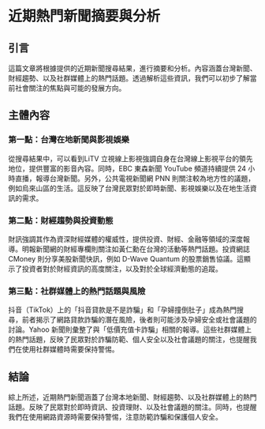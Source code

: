# 近期熱門新聞摘要與分析

## 引言

這篇文章將根據提供的近期新聞搜尋結果，進行摘要和分析。內容涵蓋台灣新聞、財經趨勢、以及社群媒體上的熱門話題。透過解析這些資訊，我們可以初步了解當前社會關注的焦點與可能的發展方向。

## 主體內容

### 第一點：台灣在地新聞與影視娛樂

從搜尋結果中，可以看到LiTV 立視線上影視強調自身在台灣線上影視平台的領先地位，提供豐富的影音內容。同時，EBC 東森新聞 YouTube 頻道持續提供 24 小時直播，報導台灣新聞。另外，公共電視新聞網 PNN 則關注較為地方性的議題，例如烏來山區的生活。這反映了台灣民眾對於即時新聞、影視娛樂以及在地生活資訊的需求。

### 第二點：財經趨勢與投資動態

財訊強調其作為資深財經媒體的權威性，提供投資、財經、金融等領域的深度報導。明報新聞網的財經專欄則關注如黃仁勳在台灣的活動等熱門話題。投資網誌 CMoney 則分享美股新聞快訊，例如 D-Wave Quantum 的股票銷售協議。這顯示了投資者對於財經資訊的高度關注，以及對於全球經濟動態的追蹤。

### 第三點：社群媒體上的熱門話題與風險

抖音（TikTok）上的「抖音貸款是不是詐騙」和「孕婦撞倒肚子」成為熱門搜尋，前者揭示了網路貸款詐騙的潛在風險，後者則可能涉及孕婦安全或社會議題的討論。Yahoo 新聞則彙整了與「低價充值卡詐騙」相關的報導。這些社群媒體上的熱門話題，反映了民眾對於詐騙防範、個人安全以及社會議題的關注，也提醒我們在使用社群媒體時需要保持警惕。

## 結論

綜上所述，近期熱門新聞涵蓋了台灣本地新聞、財經趨勢、以及社群媒體上的熱門話題。反映了民眾對於即時資訊、投資理財、以及社會議題的關注。同時，也提醒我們在使用網路資源時需要保持警惕，注意防範詐騙和保護個人安全。
